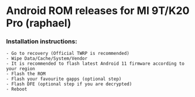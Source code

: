 # Android ROM releases for MI 9T/K20 Pro (raphael)

### Installation instructions:
```
- Go to recovery (Official TWRP is recommended)
- Wipe Data/Cache/System/Vendor
- It is recommended to flash latest Android 11 firmware according to your region
- Flash the ROM
- Flash your favourite gapps (optional step)
- Flash DFE (optional step if you are decrypted)
- Reboot
```
